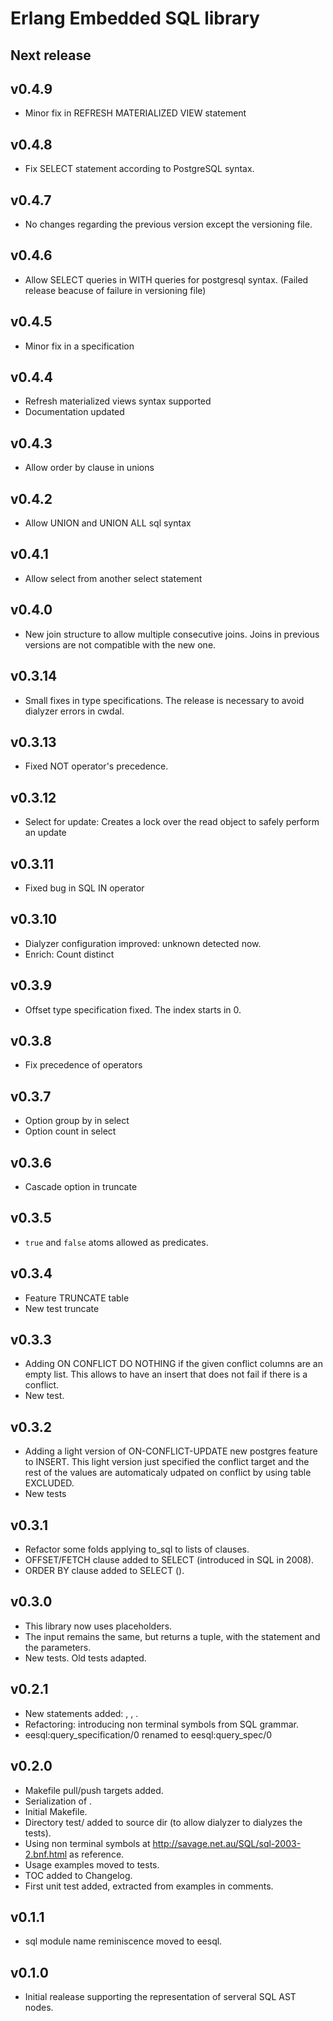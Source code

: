 # Erlang Embedded SQL library

## Next release

## v0.4.9

- Minor fix in REFRESH MATERIALIZED VIEW statement

## v0.4.8

- Fix SELECT statement according to PostgreSQL syntax.

## v0.4.7

- No changes regarding the previous version except
  the versioning file.

## v0.4.6

- Allow SELECT queries in WITH queries for postgresql syntax.
  (Failed release beacuse of failure in versioning file)

## v0.4.5

- Minor fix in a specification

## v0.4.4

- Refresh materialized views syntax supported
- Documentation updated

## v0.4.3

- Allow order by clause in unions

## v0.4.2

- Allow UNION and UNION ALL sql syntax

## v0.4.1

- Allow select from another select statement

## v0.4.0

- New join structure to allow multiple
  consecutive joins. Joins in previous versions
  are not compatible with the new one.

## v0.3.14

- Small fixes in type specifications.
  The release is necessary to avoid dialyzer
  errors in cwdal.

## v0.3.13

- Fixed NOT operator's precedence.

## v0.3.12

- Select for update: Creates a lock over the
  read object to safely perform an update

## v0.3.11

- Fixed bug in SQL IN operator

## v0.3.10

- Dialyzer configuration improved: unknown detected now.
- Enrich: Count distinct

## v0.3.9

- Offset type specification fixed. The index starts
  in 0.

## v0.3.8

- Fix precedence of operators

## v0.3.7

- Option group by in select
- Option count in select

## v0.3.6

- Cascade option in truncate

## v0.3.5

- `true` and `false` atoms allowed as predicates.

## v0.3.4

- Feature TRUNCATE table
- New test truncate

## v0.3.3

- Adding ON CONFLICT DO NOTHING if the given conflict columns are
  an empty list. This allows to have an insert that does not fail
  if there is a conflict.
- New test.

## v0.3.2

- Adding a light version of ON-CONFLICT-UPDATE new postgres feature to
  INSERT. This light version just specified the conflict target and
  the rest of the values are automaticaly udpated on conflict by using
  table EXCLUDED.
- New tests

## v0.3.1

- Refactor some folds applying to_sql to lists of clauses.
- OFFSET/FETCH clause added to SELECT (introduced in SQL in 2008).
- ORDER BY clause added to SELECT (<sort specification>).

## v0.3.0

- This library now uses placeholders.
- The input remains the same, but returns a tuple,
  with the statement and the parameters.
- New tests. Old tests adapted.

## v0.2.1

- New statements added: <start transaction statement>,
  <commit statement>, <rollback statement>.
- Refactoring: introducing non terminal symbols from SQL grammar.
- eesql:query_specification/0 renamed to eesql:query_spec/0

## v0.2.0

- Makefile pull/push targets added.
- Serialization of <joined table>.
- Initial Makefile.
- Directory test/ added to source dir (to allow dialyzer to dialyzes
  the tests).
- Using non terminal symbols at
  http://savage.net.au/SQL/sql-2003-2.bnf.html as reference.
- Usage examples moved to tests.
- TOC added to Changelog.
- First unit test added, extracted from examples in comments.

## v0.1.1

- sql module name reminiscence moved to eesql.

## v0.1.0

- Initial realease supporting the representation of serveral SQL AST nodes.
